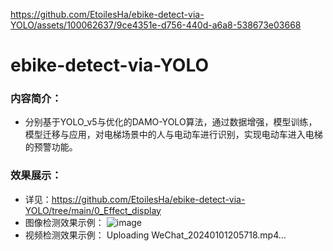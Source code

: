 
https://github.com/EtoilesHa/ebike-detect-via-YOLO/assets/100062637/9ce4351e-d756-440d-a6a8-538673e03668
# ebike-detect-via-YOLO

### 内容简介： 
- 分别基于YOLO_v5与优化的DAMO-YOLO算法，通过数据增强，模型训练，模型迁移与应用，对电梯场景中的人与电动车进行识别，实现电动车进入电梯的预警功能。  
###  效果展示：
- 详见：https://github.com/EtoilesHa/ebike-detect-via-YOLO/tree/main/0_Effect_display
- 图像检测效果示例：
  ![image](https://github.com/EtoilesHa/ebike-detect-via-YOLO/assets/100062637/3fea96e2-cd8d-45a7-8a38-07419c773f8e)
- 视频检测效果示例：
  Uploading WeChat_20240101205718.mp4…

